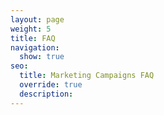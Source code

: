 ```yaml
---
layout: page
weight: 5
title: FAQ
navigation:
  show: true
seo:
  title: Marketing Campaigns FAQ
  override: true
  description:
---
```


